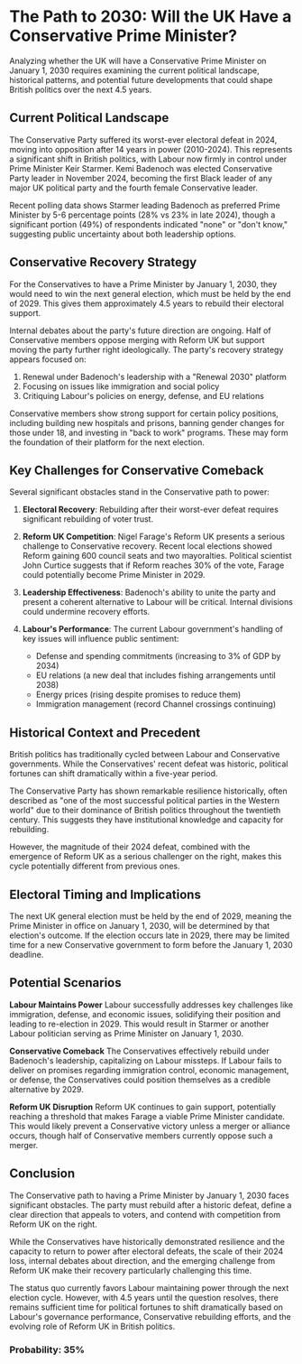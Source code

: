 # The Path to 2030: Will the UK Have a Conservative Prime Minister?

Analyzing whether the UK will have a Conservative Prime Minister on January 1, 2030 requires examining the current political landscape, historical patterns, and potential future developments that could shape British politics over the next 4.5 years.

## Current Political Landscape

The Conservative Party suffered its worst-ever electoral defeat in 2024, moving into opposition after 14 years in power (2010-2024). This represents a significant shift in British politics, with Labour now firmly in control under Prime Minister Keir Starmer. Kemi Badenoch was elected Conservative Party leader in November 2024, becoming the first Black leader of any major UK political party and the fourth female Conservative leader.

Recent polling data shows Starmer leading Badenoch as preferred Prime Minister by 5-6 percentage points (28% vs 23% in late 2024), though a significant portion (49%) of respondents indicated "none" or "don't know," suggesting public uncertainty about both leadership options.

## Conservative Recovery Strategy

For the Conservatives to have a Prime Minister by January 1, 2030, they would need to win the next general election, which must be held by the end of 2029. This gives them approximately 4.5 years to rebuild their electoral support.

Internal debates about the party's future direction are ongoing. Half of Conservative members oppose merging with Reform UK but support moving the party further right ideologically. The party's recovery strategy appears focused on:

1. Renewal under Badenoch's leadership with a "Renewal 2030" platform
2. Focusing on issues like immigration and social policy
3. Critiquing Labour's policies on energy, defense, and EU relations

Conservative members show strong support for certain policy positions, including building new hospitals and prisons, banning gender changes for those under 18, and investing in "back to work" programs. These may form the foundation of their platform for the next election.

## Key Challenges for Conservative Comeback

Several significant obstacles stand in the Conservative path to power:

1. **Electoral Recovery**: Rebuilding after their worst-ever defeat requires significant rebuilding of voter trust.

2. **Reform UK Competition**: Nigel Farage's Reform UK presents a serious challenge to Conservative recovery. Recent local elections showed Reform gaining 600 council seats and two mayoralties. Political scientist John Curtice suggests that if Reform reaches 30% of the vote, Farage could potentially become Prime Minister in 2029.

3. **Leadership Effectiveness**: Badenoch's ability to unite the party and present a coherent alternative to Labour will be critical. Internal divisions could undermine recovery efforts.

4. **Labour's Performance**: The current Labour government's handling of key issues will influence public sentiment:
   - Defense and spending commitments (increasing to 3% of GDP by 2034)
   - EU relations (a new deal that includes fishing arrangements until 2038)
   - Energy prices (rising despite promises to reduce them)
   - Immigration management (record Channel crossings continuing)

## Historical Context and Precedent

British politics has traditionally cycled between Labour and Conservative governments. While the Conservatives' recent defeat was historic, political fortunes can shift dramatically within a five-year period.

The Conservative Party has shown remarkable resilience historically, often described as "one of the most successful political parties in the Western world" due to their dominance of British politics throughout the twentieth century. This suggests they have institutional knowledge and capacity for rebuilding.

However, the magnitude of their 2024 defeat, combined with the emergence of Reform UK as a serious challenger on the right, makes this cycle potentially different from previous ones.

## Electoral Timing and Implications

The next UK general election must be held by the end of 2029, meaning the Prime Minister in office on January 1, 2030, will be determined by that election's outcome. If the election occurs late in 2029, there may be limited time for a new Conservative government to form before the January 1, 2030 deadline.

## Potential Scenarios

**Labour Maintains Power**
Labour successfully addresses key challenges like immigration, defense, and economic issues, solidifying their position and leading to re-election in 2029. This would result in Starmer or another Labour politician serving as Prime Minister on January 1, 2030.

**Conservative Comeback**
The Conservatives effectively rebuild under Badenoch's leadership, capitalizing on Labour missteps. If Labour fails to deliver on promises regarding immigration control, economic management, or defense, the Conservatives could position themselves as a credible alternative by 2029.

**Reform UK Disruption**
Reform UK continues to gain support, potentially reaching a threshold that makes Farage a viable Prime Minister candidate. This would likely prevent a Conservative victory unless a merger or alliance occurs, though half of Conservative members currently oppose such a merger.

## Conclusion

The Conservative path to having a Prime Minister by January 1, 2030 faces significant obstacles. The party must rebuild after a historic defeat, define a clear direction that appeals to voters, and contend with competition from Reform UK on the right.

While the Conservatives have historically demonstrated resilience and the capacity to return to power after electoral defeats, the scale of their 2024 loss, internal debates about direction, and the emerging challenge from Reform UK make their recovery particularly challenging this time.

The status quo currently favors Labour maintaining power through the next election cycle. However, with 4.5 years until the question resolves, there remains sufficient time for political fortunes to shift dramatically based on Labour's governance performance, Conservative rebuilding efforts, and the evolving role of Reform UK in British politics.

### Probability: 35%